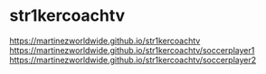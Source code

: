 # str1kercoachtv
https://martinezworldwide.github.io/str1kercoachtv
https://martinezworldwide.github.io/str1kercoachtv/soccerplayer1
https://martinezworldwide.github.io/str1kercoachtv/soccerplayer2